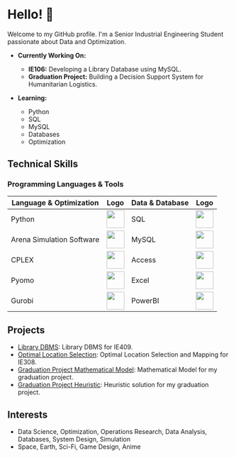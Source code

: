 # Hello! 👋

Welcome to my GitHub profile. I'm a Senior Industrial Engineering Student passionate about Data and Optimization.

- **Currently Working On:**  
  - **IE106:** Developing a Library Database using MySQL.
  - **Graduation Project:** Building a Decision Support System for Humanitarian Logistics.

- **Learning:**  
  - Python  
  - SQL  
  - MySQL  
  - Databases  
  - Optimization

## Technical Skills

### Programming Languages & Tools
| Language & Optimization    | Logo | Data & Database            | Logo |
|----------------------------|------|----------------------------|------|
| Python                     | <img src="https://upload.wikimedia.org/wikipedia/commons/c/c3/Python-logo-notext.svg" width="40" /> | SQL                        | <img src="https://upload.wikimedia.org/wikipedia/commons/8/87/Sql_data_base_with_logo.png" width="40" /> |
| Arena Simulation Software  | <img src="https://rockwellautomation.scene7.com/is/image/rockwellautomation/FT-logo_Arena_FTblue_SubNav?wid=1280&fmt=png-alpha" width="40" /> | MySQL                      | <img src="https://upload.wikimedia.org/wikipedia/en/d/dd/MySQL_logo.svg" width="40" /> |
| CPLEX                      | <img src="https://usoftly.ir/wp-content/uploads/2024/02/IBM-ILOG-CPLEX-Optimization-Studio.png" width="40" /> |Access                     | <img src="https://upload.wikimedia.org/wikipedia/commons/thumb/f/f8/Microsoft_Access_2013-2019_logo.svg/1200px-Microsoft_Access_2013-2019_logo.svg.png" width="40" /> |
| Pyomo                      | <img src="https://upload.wikimedia.org/wikipedia/en/f/fd/Pyomo_Logo_Without_Text.png" width="40" /> | Excel                      | <img src="https://upload.wikimedia.org/wikipedia/commons/7/73/Microsoft_Excel_2013-2019_logo.svg" width="40" /> |
| Gurobi                     | <img src="https://avatars.githubusercontent.com/u/15114496?s=280&v=4" width="40" /> | PowerBI                    | <img src="https://upload.wikimedia.org/wikipedia/commons/thumb/c/cf/New_Power_BI_Logo.svg/630px-New_Power_BI_Logo.svg.png" width="40" /> |

## Projects
- [Library DBMS](https://github.com/grkmZgR/ldbms): Library DBMS for IE409.
- [Optimal Location Selection](https://github.com/grkmZgR/Optimal-Location-and-Map): Optimal Location Selection and Mapping for IE308.
- [Graduation Project Mathematical Model](https://github.com/grkmZgR/okk-mathematical-model): Mathematical Model for my graduation project.
- [Graduation Project Heuristic](https://github.com/grkmZgR/okk-heuristic): Heuristic solution for my graduation project.

## Interests
- Data Science, Optimization, Operations Research, Data Analysis, Databases, System Design, Simulation
- Space, Earth, Sci-Fi, Game Design, Anime
